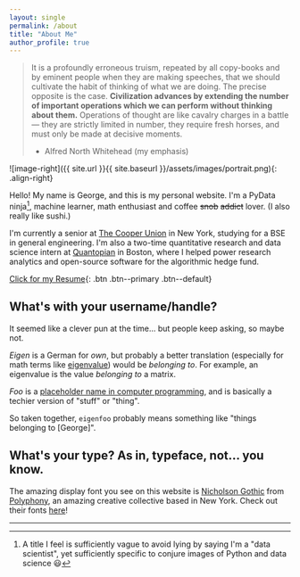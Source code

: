 ```yaml
---
layout: single
permalink: /about
title: "About Me"
author_profile: true
---
```


> It is a profoundly erroneous truism, repeated by all copy-books and by eminent
> people when they are making speeches, that we should cultivate the habit of
> thinking of what we are doing. The precise opposite is the case. **Civilization
> advances by extending the number of important operations which we can perform
> without thinking about them.** Operations of thought are like cavalry charges in
> a battle — they are strictly limited in number, they require fresh horses, and
> must only be made at decisive moments. 
> - Alfred North Whitehead (my emphasis)

![image-right]({{ site.url }}{{ site.baseurl }}/assets/images/portrait.png){: .align-right}

Hello! My name is George, and this is my personal website. I'm a PyData
ninja[^1], machine learner, math enthusiast and coffee ~~snob~~ ~~addict~~
lover. (I also really like sushi.)

I'm currently a senior at [The Cooper Union](http://cooper.edu/welcome) in New
York, studying for a BSE in general engineering. I'm also a two-time
quantitative research and data science intern at
[Quantopian](https://www.quantopian.com/) in Boston, where I helped power
research analytics and open-source software for the algorithmic hedge fund.

[Click for my Resume](https://github.com/eigenfoo/eigenfoo.xyz/raw/master/assets/documents/resume.pdf){: .btn .btn--primary .btn--default}

## What's with your username/handle?

It seemed like a clever pun at the time... but people keep asking, so maybe not.

_Eigen_ is a German for _own_, but probably a better translation (especially for
math terms like
[eigenvalue](https://en.wikipedia.org/wiki/Eigenvalues_and_eigenvectors)) would
be _belonging to_. For example, an eigenvalue is the value _belonging to_ a
matrix.

_Foo_ is a [placeholder name in computer
programming](https://en.wikipedia.org/wiki/Foobar), and is basically a techier
version of "stuff" or "thing".

So taken together, `eigenfoo` probably means something like "things
belonging to [George]".

## What's your type? As in, typeface, not... you know.

The amazing display font you see on this website is [Nicholson
Gothic](http://fonts.plph.co/#nicholsongothic) from
[Polyphony](http://polyphony.nyc/), an amazing creative collective based in New
York. Check out their fonts [here](http://fonts.plph.co/)!

---

[^1]: A title I feel is sufficiently vague to avoid lying by saying I'm a "data scientist", yet sufficiently specific to conjure images of Python and data science :smiley:
